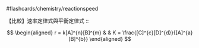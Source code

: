 #flashcards/chemistry/reactionspeed

【比較】速率定律式與平衡定律式
::
<!--SR:!2024-07-10,2,170-->
$$
\begin{aligned}
r = k[A]^{n}[B]^{m} &  & K = \frac{[C]^{c}[D]^{d}}{[A]^{a}[B]^{b}}
\end{aligned}
$$